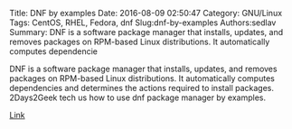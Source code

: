 Title: DNF by examples
Date: 2016-08-09 02:50:47
Category: GNU/Linux
Tags: CentOS, RHEL, Fedora, dnf
Slug:dnf-by-examples
Authors:sedlav
Summary: DNF is a software package manager that installs, updates, and removes packages on RPM-based Linux distributions. It automatically computes dependencie

DNF is a software package manager that installs, updates, and removes packages on RPM-based Linux distributions. It automatically computes dependencies and determines the actions required to install packages. 2Days2Geek tech us how to use dnf package manager by examples.

[Link](http://www.2daygeek.com/dnf-command-examples/)
